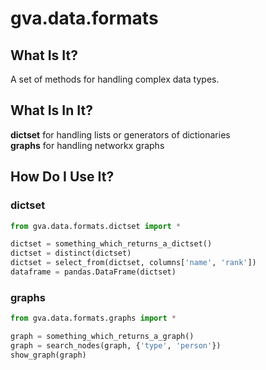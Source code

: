 # gva.data.formats

## What Is It?

A set of methods for handling complex data types.

## What Is In It?

**dictset** for handling lists or generators of dictionaries  
**graphs** for handling networkx graphs

## How Do I Use It?

### dictset
~~~python
from gva.data.formats.dictset import *

dictset = something_which_returns_a_dictset()
dictset = distinct(dictset)
dictset = select_from(dictset, columns['name', 'rank'])
dataframe = pandas.DataFrame(dictset)
~~~

### graphs
~~~python
from gva.data.formats.graphs import *

graph = something_which_returns_a_graph()
graph = search_nodes(graph, {'type', 'person'})
show_graph(graph)
~~~